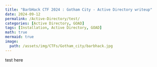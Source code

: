 ```yaml
---
title: "BarbHack CTF 2024 : Gotham City - Active Directory writeup"
date: 2024-09-12
permalink: /Active-Directory/test/
categories: [Active Directory, GOAD]
tags: [Installation, Active Directory, GOAD]
math: true
mermaid: true
image:
  path: /assets/img/CTFs/Gotham_city/barbhack.jpg
---
```









<!-- ---
title: "BarbHack CTF 2024 : Gotham City - Active Directory writeup"
permalink: /CTFs/test/
date: 2025-07-24
categories: [Active Directory]
tags: [Active Directory, Active Directory, LDAP, SMB]
math: true
mermaid: true
image:
  path: /assets/img/CTFs/Gotham_city/barbhack.jpg
--- -->

test here